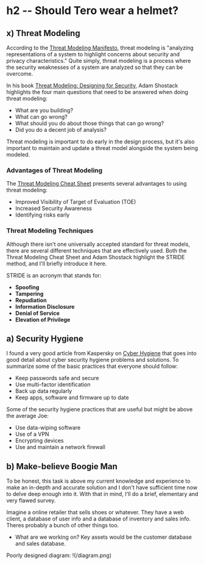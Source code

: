 # h2 -- Should Tero wear a helmet?

## x) Threat Modeling

According to the [Threat Modeling Manifesto](https://www.threatmodelingmanifesto.org/), threat modeling is "analyzing representations of a system to highlight concerns about security and privacy characteristics."  Quite simply, threat modeling is a process where the security weaknesses of a system are analyzed so that they can be overcome.

In his book [Threat Modeling: Designing for Security](https://learning.oreilly.com/library/view/threat-modeling-designing/9781118810057/9781118810057c01.xhtml#c1), Adam Shostack highlights the four main questions that need to be answered when doing threat modeling:

-  What are you building?
-  What can go wrong?
-  What should you do about those things that can go wrong?
-  Did you do a decent job of analysis?

Threat modeling is important to do early in the design process, but it's also important to maintain and update a threat model alongside the system being modeled.

### Advantages of Threat Modeling

The [Threat Modeling Cheat Sheet](https://cheatsheetseries.owasp.org/cheatsheets/Threat_Modeling_Cheat_Sheet.html) presents several advantages to using threat modeling:

-  Improved Visibility of Target of Evaluation (TOE)
-  Increased Security Awareness
-  Identifying risks early

### Threat Modeling Techniques
Although there isn't one universally accepted standard for threat models, there are several different techniques that are effectively used.  Both the Threat Modeling Cheat Sheet and Adam Shostack highlight the STRIDE method, and I'll briefly introduce it here.

STRIDE is an acronym that stands for:

-  **Spoofing**
-  **Tampering**
-  **Repudiation**
-  **Information Disclosure**
-  **Denial of Service**
-  **Elevation of Privilege**

## a) Security Hygiene

I found a very good article from Kaspersky on [Cyber Hygiene](https://www.kaspersky.com/resource-center/preemptive-safety/cyber-hygiene-habits) that goes into good detail about cyber security hygiene problems and solutions.  To summarize some of the basic practices that everyone should follow:

-  Keep passwords safe and secure
-  Use multi-factor identification
-  Back up data regularly
-  Keep apps, software and firmware up to date

Some of the security hygiene practices that are useful but might be above the average Joe:

- Use data-wiping software
- Use of a VPN
- Encrypting devices
- Use and maintain a network firewall

## b) Make-believe Boogie Man

To be honest, this task is above my current knowledge and experience to make an in-depth and accurate solution and I don't have sufficient time now to delve deep enough into it.  With that in mind, I'll do a brief, elementary and very flawed survey.


Imagine a online retailer that sells shoes or whatever.  They have a web client, a database of user info and a database of inventory and sales info.  Theres probably a bunch of other things too.

-  What are we working on?
 Key assets would be the customer database and sales database.

Poorly designed diagram:
!(/diagram.png)


